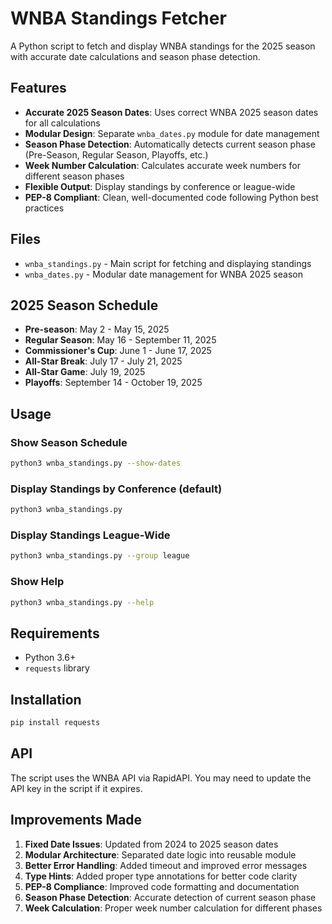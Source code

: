 # WNBA Standings Fetcher

A Python script to fetch and display WNBA standings for the 2025 season with accurate date calculations and season phase detection.

## Features

- **Accurate 2025 Season Dates**: Uses correct WNBA 2025 season dates for all calculations
- **Modular Design**: Separate `wnba_dates.py` module for date management
- **Season Phase Detection**: Automatically detects current season phase (Pre-Season, Regular Season, Playoffs, etc.)
- **Week Number Calculation**: Calculates accurate week numbers for different season phases
- **Flexible Output**: Display standings by conference or league-wide
- **PEP-8 Compliant**: Clean, well-documented code following Python best practices

## Files

- `wnba_standings.py` - Main script for fetching and displaying standings
- `wnba_dates.py` - Modular date management for WNBA 2025 season

## 2025 Season Schedule

- **Pre-season**: May 2 - May 15, 2025
- **Regular Season**: May 16 - September 11, 2025
- **Commissioner's Cup**: June 1 - June 17, 2025
- **All-Star Break**: July 17 - July 21, 2025
- **All-Star Game**: July 19, 2025
- **Playoffs**: September 14 - October 19, 2025

## Usage

### Show Season Schedule
```bash
python3 wnba_standings.py --show-dates
```

### Display Standings by Conference (default)
```bash
python3 wnba_standings.py
```

### Display Standings League-Wide
```bash
python3 wnba_standings.py --group league
```

### Show Help
```bash
python3 wnba_standings.py --help
```

## Requirements

- Python 3.6+
- `requests` library

## Installation

```bash
pip install requests
```

## API

The script uses the WNBA API via RapidAPI. You may need to update the API key in the script if it expires.

## Improvements Made

1. **Fixed Date Issues**: Updated from 2024 to 2025 season dates
2. **Modular Architecture**: Separated date logic into reusable module
3. **Better Error Handling**: Added timeout and improved error messages
4. **Type Hints**: Added proper type annotations for better code clarity
5. **PEP-8 Compliance**: Improved code formatting and documentation
6. **Season Phase Detection**: Accurate detection of current season phase
7. **Week Calculation**: Proper week number calculation for different phases
